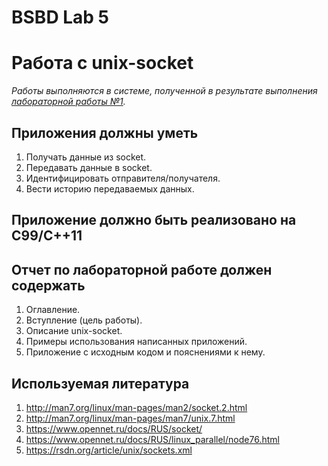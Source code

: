 # BSBD Lab 5

# Работа с unix-socket

_Работы выполняются в системе, полученной в результате выполнения [лабораторной работы №1](Лабораторная-работа-№1)._

## Приложения должны уметь
1. Получать данные из socket.
1. Передавать данные в socket.
1. Идентифицировать отправителя/получателя.
1. Вести историю передаваемых данных.

## Приложение должно быть реализовано на C99/C++11

## Отчет по лабораторной работе должен содержать
1. Оглавление.
1. Вступление (цель работы).
1. Описание unix-socket.
1. Примеры использования написанных приложений.
1. Приложение с исходным кодом и пояснениями к нему.

## Используемая литература
1. http://man7.org/linux/man-pages/man2/socket.2.html
1. http://man7.org/linux/man-pages/man7/unix.7.html
1. https://www.opennet.ru/docs/RUS/socket/
1. https://www.opennet.ru/docs/RUS/linux_parallel/node76.html
1. https://rsdn.org/article/unix/sockets.xml
